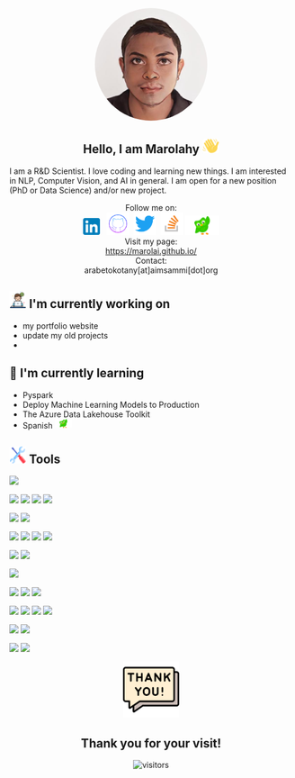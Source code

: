 <p align="center">
 <img class="profile" src="img/avatar.jpeg" alt="my photo">
</p>

<h2 align="center"> Hello, I am Marolahy <span class="wave"><img src="img/waving-hand.png"/></span><br>
</h2>

I am a R&D Scientist. I love coding and learning new things. I am interested in NLP, Computer Vision, and AI in general. I am open for a new position (PhD or Data Science) and/or new project.

<div align="center">
Follow me on:<br>
<a href="https://www.linkedin.com/in/andriamarolahy-rabetokotany-a84986143/"><img src="img/linkedin.png" width=30px></a> &nbsp;
<a href="https://github.com/marolAI"><img src="img/github.png" width=40px></a>&nbsp;
<a href="https://twitter.com/Massa_Be"><img src="img/twitter.png" width=40px></a>&nbsp;
<a href="https://stackoverflow.com/users/9560986/r-marolahy"><img src="img/stackoverflow.png" width=40px></a>
<a href="https://www.duolingo.com/profile/Maro8132">
        <img src="img/duolingo.png" width=60px></a>
<br>
Visit my page: <br>
<a href="https://marolai.github.io/">https://marolai.github.io/</a>
<br>
Contact: <br> arabetokotany[at]aimsammi[dot]org
</div>


## <img src="img/working.png" width=30px/> I'm currently working on
- my portfolio website
- update my old projects
- 

## 🌱 I'm currently learning

- Pyspark
- Deploy Machine Learning Models to Production
- The Azure Data Lakehouse Toolkit
- Spanish <a href="https://www.duolingo.com/profile/Maro8132">
        <img src="img/duolingo.png" width=30px>
    </a>

## <img src="img/tools.png" width=30px/> Tools
![](https://img.shields.io/badge/Language-python-3670A0?style=flat&logo=python&logoColor=ffdd54)

![](https://img.shields.io/badge/Code-numpy-%23013243.svg?style=flat&logo=numpy)
![](https://img.shields.io/badge/Code-pandas-%23150458.svg?style=flat&logo=pandas)
![](https://img.shields.io/badge/Code-SciPy-%230C55A5.svg?style=flat&logo=scipy)
![](https://img.shields.io/badge/Code-opencv-%23white.svg?style=flat&logo=opencv)

![](https://img.shields.io/badge/viz-Plotly-%233F4F75.svg?style=flat&logo=plotly)
![](https://img.shields.io/badge/viz-Matplotlib-%233F4F75.svg?style=flat&logo=matplotlib)

![](https://img.shields.io/badge/ML-scikit--learn-%23F7931E.svg?style=flat&logo=scikit-learn)
![](https://img.shields.io/badge/ML-PyTorch-%23EE4C2C.svg?style=flat&logo=PyTorch)
![](https://img.shields.io/badge/ML-TensorFlow-%23FF6F00.svg?style=flat&logo=TensorFlow)
![](https://img.shields.io/badge/ML-Keras-%23D00000.svg?style=flat&logo=Keras)

![](https://img.shields.io/badge/Framework-Django-092E20?style=flat&logo=django) 
![](https://img.shields.io/badge/Framework-Flask-000000?style=flat&logo=flask)

![](https://img.shields.io/badge/cmd-bash-%23121011.svg?style=flat&logo=gnu-bash)

![](https://img.shields.io/badge/Tools-git-%23F05033.svg?style=flat&logo=git)
![](https://img.shields.io/badge/Tools-github-%23121011.svg?style=flat&logo=github)
![](https://img.shields.io/badge/Tools-gitlab-%23181717.svg?style=flat&logo=gitlab)

![](https://img.shields.io/badge/database-MySQL-00000F?style=flat&logo=mysql)
![](https://img.shields.io/badge/database-PostgreSQL-informational?style=flat&logo=PostgreSQL&color=336791)
![](https://img.shields.io/badge/database-SQLite-informational?style=flat&logo=SQLite&color=003B57)
![](https://img.shields.io/badge/database-MongoDB-%234ea94b.svg?style=flat&logo=mongodb)

![](https://img.shields.io/badge/API-Insomnia-black?style=flat&logo=insomnia)
![](https://img.shields.io/badge/API-Postman-FF6C37?style=flat&logo=postman)

![](https://img.shields.io/badge/OS-Linux-FCC624?style=flat&logo=linux)
![](https://img.shields.io/badge/OS-Windows-0078D6?style=flat&logo=windows)


<div align="center">
    <img src="img/chat-bubbles.png" width=100>
    <h2>Thank you for your visit!</h2>


![visitors](https://visitor-badge.glitch.me/badge?page_id=marolAI&left_color=green&right_color=red)

</div>


<style>
    .profile{
        border-radius: 50%;
        width: 200px
    }
    .wave {
        height: 30px;
        width: 30px;
        animation-name: wave-animation;
        animation-duration: 2.5s;
        animation-iteration-count: infinite;
        /* transform-origin: 70% 70%; */
        display: inline-block;
    }

    @keyframes wave-animation {
        0% {
            transform: rotate(0.0deg)
        }

        10% {
            transform: rotate(14.0deg)
        }

        20% {
            transform: rotate(-8.0deg)
        }

        30% {
            transform: rotate(14.0deg)
        }

        40% {
            transform: rotate(-4.0deg)
        }

        50% {
            transform: rotate(10.0deg)
        }

        60% {
            transform: rotate(0.0deg)
        }

        100% {
            transform: rotate(0.0deg)
        }
    }

</style>